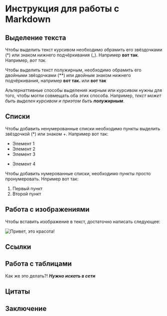 # Инструкция для работы с Markdown

## Выделение текста


Чтобы выделить текст курсивом необходимо обрамить его звёздочками (*) или знаком нижнего подчёркивания (_). Например __вот так__. Например, *вот так.*

Чтобы выделить текст полужирным, необходимо обрамить его двойными звёздочками (**) или двойным знаком нижнего подчёркивания, например **вот так.** или __вот так__

Альтернаттивные способы выделения жирным или курсивом нужны для того, чтобы могли совмещать оба этих способа. Например, _текст может быть выделен курсивом и приэтом быть **полужирным**_.

## Списки

Чтобы добавить ненумерованные списки необходимо пункты выделить звёздочкой (*) или знаком +.
Например вот так:
* Элемент 1
* Элемент 2
* Элемент 3
+ Элемент 4

Чтобы добавить нумерованные списки, необходимо пункты просто пронумеровать.
Нпример вот так:

1. Первый пункт
2. Второй пункт

## Работа с изображениями

Чтобы вставить изображение в текст, достаточно написать следующее:

![Привет, это красота!](good.png)

## Ссылки

## Работа с таблицами

Как же это делать?!
__*Нужно искать в сети*__

## Цитаты

## Заключение